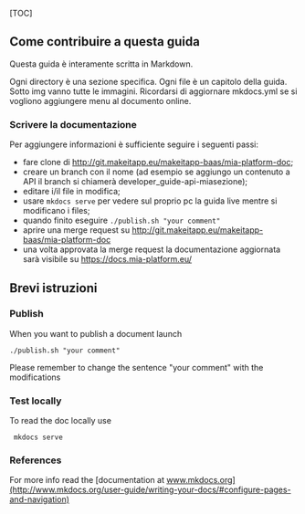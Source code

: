 [TOC]

## Come contribuire a questa guida

Questa guida è interamente scritta in Markdown.

Ogni directory è una sezione specifica. Ogni file è un capitolo della guida. Sotto img vanno tutte le immagini.
Ricordarsi di aggiornare mkdocs.yml se si vogliono aggiungere menu al documento online.
 

### Scrivere la documentazione
Per aggiungere informazioni è sufficiente seguire i seguenti passi:

 - fare clone di http://git.makeitapp.eu/makeitapp-baas/mia-platform-doc;
 - creare un branch con il nome <sezione-contenuto> (ad esempio se aggiungo un contenuto a API il branch si chiamerà developer_guide-api-miasezione);
 - editare i/il file in modifica;
 - usare ```mkdocs serve``` per vedere sul proprio pc la guida live mentre si modificano i files;
 - quando finito eseguire  ``` ./publish.sh "your comment" ```
 - aprire una merge request su http://git.makeitapp.eu/makeitapp-baas/mia-platform-doc
 - una volta approvata la merge request la documentazione aggiornata sarà visibile su https://docs.mia-platform.eu/

## Brevi istruzioni

### Publish
When you want to publish a document launch

```
./publish.sh "your comment"
```
Please remember to change the sentence "your comment" with the modifications
  
  
### Test locally
To read the doc locally use
```
 mkdocs serve
```
### References
For more info read the [documentation at www.mkdocs.org](http://www.mkdocs.org/user-guide/writing-your-docs/#configure-pages-and-navigation)
